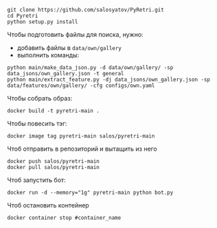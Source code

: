 ```
git clone https://github.com/salosyatov/PyRetri.git
cd Pyretri
python setup.py install
```


Чтобы подготовить файлы для поиска, нужно:
- добавить файлы в `data/own/gallery`
- выполнить команды:
```
python main/make_data_json.py -d data/own/gallery/ -sp data_jsons/own_gallery.json -t general
python main/extract_feature.py -dj data_jsons/own_gallery.json -sp data/features/own/gallery/ -cfg configs/own.yaml
```

Чтобы собрать образ:
```
docker build -t pyretri-main .
```
Чтобы повесить тэг:
```
docker image tag pyretri-main salos/pyretri-main
```
Чтоб отправить в репозиторий и вытащить из него
```
docker push salos/pyretri-main
docker pull salos/pyretri-main
```

Чтоб запустить бот:
```
docker run -d --memory="1g" pyretri-main python bot.py
```
Чтоб остановить контейнер 
```
docker container stop #container_name
```